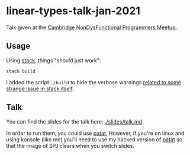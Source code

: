 # linear-types-talk-jan-2021

Talk given at the [Cambridge NonDysFunctional Programmers
Meetup](https://www.meetup.com/Cambridge-NonDysFunctional-Programmers/events/275549319/).

## Usage

Using [stack](https://www.haskellstack.org/), things "should just work":

```
stack build
```

I added the script `./build` to hide the verbose warnings [related to some strange issue
in stack itself](https://github.com/commercialhaskell/stack/issues/5134).

## Talk

You can find the slides for the talk here: [./slides/talk.md](./slides/talk.md).

In order to run them, you could use
[patat](https://github.com/jaspervdj/patat/), However,  if you're on linux and
using konsole (like me) you'll need to use my hacked version of
[patat](https://github.com/silky/patat/tree/terrible-hack-that-i-feel-very-guilty-about)
so that the image of SPJ clears when you switch slides.
